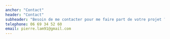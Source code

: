 ```yaml
---
anchor: "Contact"
header: "Contact"
subheader: "Besoin de me contacter pour me faire part de votre projet ? Je suis à votre écoute par téléphone ou par email (réponse garantie sous 24h)"
telephone: 06 69 34 52 60
email: pierre.lam91@gmail.com
---
```

